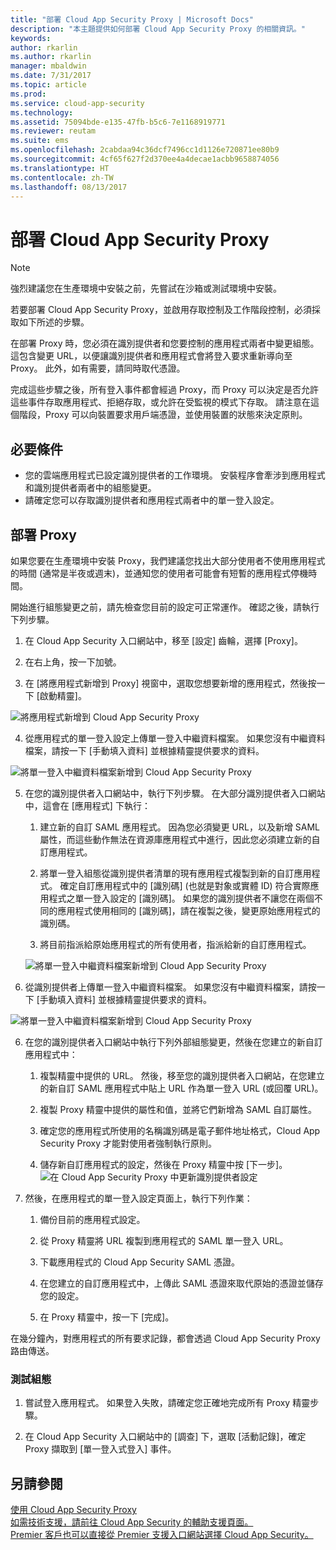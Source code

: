 ```yaml
---
title: "部署 Cloud App Security Proxy | Microsoft Docs"
description: "本主題提供如何部署 Cloud App Security Proxy 的相關資訊。"
keywords: 
author: rkarlin
ms.author: rkarlin
manager: mbaldwin
ms.date: 7/31/2017
ms.topic: article
ms.prod: 
ms.service: cloud-app-security
ms.technology: 
ms.assetid: 75094bde-e135-47fb-b5c6-7e1168919771
ms.reviewer: reutam
ms.suite: ems
ms.openlocfilehash: 2cabdaa94c36dcf7496cc1d1126e720871ee80b9
ms.sourcegitcommit: 4cf65f627f2d370ee4a4decae1acbb9658874056
ms.translationtype: HT
ms.contentlocale: zh-TW
ms.lasthandoff: 08/13/2017
---
```

# <a name="deploying-the-cloud-app-security-proxy"></a>部署 Cloud App Security Proxy

> [!NOTE]
> 強烈建議您在生產環境中安裝之前，先嘗試在沙箱或測試環境中安裝。

若要部署 Cloud App Security Proxy，並啟用存取控制及工作階段控制，必須採取如下所述的步驟。

在部署 Proxy 時，您必須在識別提供者和您要控制的應用程式兩者中變更組態。 這包含變更 URL，以便讓識別提供者和應用程式會將登入要求重新導向至 Proxy。 此外，如有需要，請同時取代憑證。

完成這些步驟之後，所有登入事件都會經過 Proxy，而 Proxy 可以決定是否允許這些事件存取應用程式、拒絕存取，或允許在受監視的模式下存取。 請注意在這個階段，Proxy 可以向裝置要求用戶端憑證，並使用裝置的狀態來決定原則。

## <a name="prerequisites"></a>必要條件

-   您的雲端應用程式已設定識別提供者的工作環境。 安裝程序會牽涉到應用程式和識別提供者兩者中的組態變更。
- 請確定您可以存取識別提供者和應用程式兩者中的單一登入設定。

## <a name="deploy-the-proxy"></a>部署 Proxy

如果您要在生產環境中安裝 Proxy，我們建議您找出大部分使用者不使用應用程式的時間 (通常是半夜或週末)，並通知您的使用者可能會有短暫的應用程式停機時間。

開始進行組態變更之前，請先檢查您目前的設定可正常運作。 確認之後，請執行下列步驟。

1.  在 Cloud App Security 入口網站中，移至 [設定] 齒輪，選擇 [Proxy]。

2. 在右上角，按一下加號。

3. 在 [將應用程式新增到 Proxy] 視窗中，選取您想要新增的應用程式，然後按一下 [啟動精靈]。 

 ![將應用程式新增到 Cloud App Security Proxy](./media/proxy-add-app.png)

4. 從應用程式的單一登入設定上傳單一登入中繼資料檔案。 如果您沒有中繼資料檔案，請按一下 [手動填入資料] 並根據精靈提供要求的資料。 

 ![將單一登入中繼資料檔案新增到 Cloud App Security Proxy](./media/proxy-w-add-app.png)


5. 在您的識別提供者入口網站中，執行下列步驟。 在大部分識別提供者入口網站中，這會在 [應用程式] 下執行：

    1. 建立新的自訂 SAML 應用程式。 因為您必須變更 URL，以及新增 SAML 屬性，而這些動作無法在資源庫應用程式中進行，因此您必須建立新的自訂應用程式。
    
    2. 將單一登入組態從識別提供者清單的現有應用程式複製到新的自訂應用程式。 確定自訂應用程式中的 [識別碼] (也就是對象或實體 ID) 符合實際應用程式之單一登入設定的 [識別碼]。 如果您的識別提供者不讓您在兩個不同的應用程式使用相同的 [識別碼]，請在複製之後，變更原始應用程式的識別碼。
    
    3. 將目前指派給原始應用程式的所有使用者，指派給新的自訂應用程式。
    
    ![將單一登入中繼資料檔案新增到 Cloud App Security Proxy](./media/proxy-w-add-external-config.png)

5. 從識別提供者上傳單一登入中繼資料檔案。 如果您沒有中繼資料檔案，請按一下 [手動填入資料] 並根據精靈提供要求的資料。  

 ![將單一登入中繼資料檔案新增到 Cloud App Security Proxy](./media/proxy-w-identity-provider.png)

6. 在您的識別提供者入口網站中執行下列外部組態變更，然後在您建立的新自訂應用程式中：

    1. 複製精靈中提供的 URL。 然後，移至您的識別提供者入口網站，在您建立的新自訂 SAML 應用程式中貼上 URL 作為單一登入 URL (或回覆 URL)。
    
    2. 複製 Proxy 精靈中提供的屬性和值，並將它們新增為 SAML 自訂屬性。
    
    3. 確定您的應用程式所使用的名稱識別碼是電子郵件地址格式，Cloud App Security Proxy 才能對使用者強制執行原則。
    
    4. 儲存新自訂應用程式的設定，然後在 Proxy 精靈中按 [下一步]。
 ![在 Cloud App Security Proxy 中更新識別提供者設定](./media/proxy-w-ip-external2.png)

4.  然後，在應用程式的單一登入設定頁面上，執行下列作業：
    1. 備份目前的應用程式設定。
    
    2. 從 Proxy 精靈將 URL 複製到應用程式的 SAML 單一登入 URL。
    
    3. 下載應用程式的 Cloud App Security SAML 憑證。
    
    4. 在您建立的自訂應用程式中，上傳此 SAML 憑證來取代原始的憑證並儲存您的設定。
   
    5. 在 Proxy 精靈中，按一下 [完成]。


在幾分鐘內，對應用程式的所有要求記錄，都會透過 Cloud App Security Proxy 路由傳送。 



### <a name="test-the-configuration"></a>測試組態

1.  嘗試登入應用程式。 如果登入失敗，請確定您正確地完成所有 Proxy 精靈步驟。 

2.  在 Cloud App Security 入口網站中的 [調查] 下，選取 [活動記錄]，確定 Proxy 擷取到 [單一登入式登入] 事件。



## <a name="see-also"></a>另請參閱  
[使用 Cloud App Security Proxy](proxy-intro.md)   
[如需技術支援，請前往 Cloud App Security 的輔助支援頁面。](http://support.microsoft.com/oas/default.aspx?prid=16031)   
[Premier 客戶也可以直接從 Premier 支援入口網站選擇 Cloud App Security。](https://premier.microsoft.com/)  
  